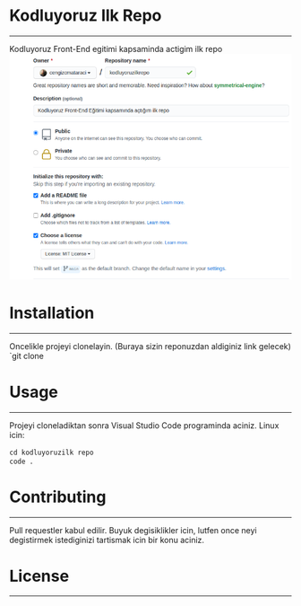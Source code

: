 # **Kodluyoruz Ilk Repo**
----------------------------------------------------------------------
Kodluyoruz Front-End egitimi kapsaminda actigim ilk repo
![](https://raw.githubusercontent.com/Kodluyoruz/taskforce/main/git/odev1/figures/github.png)

# **Installation**
----------------------------------------------------------------------
Oncelikle projeyi clonelayin. (Buraya sizin reponuzdan aldiginiz link gelecek)
`git clone [](https://github.com/cansinalbayrak/kodluyoruzilkrepo.git)

# **Usage**
----------------------------------------------------------------------
Projeyi cloneladiktan sonra Visual Studio Code programinda aciniz.
Linux icin:
```
cd kodluyoruzilk repo
code .
```
# **Contributing**
----------------------------------------------------------------------
Pull requestler kabul edilir. Buyuk degisiklikler icin, lutfen once neyi degistirmek istediginizi tartismak icin bir konu aciniz. 
# **License**
----------------------------------------------------------------------
[](https://choosealicense.com/licenses/mit/)